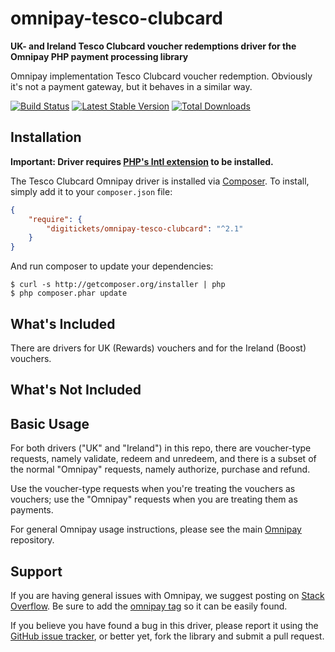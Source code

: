 # omnipay-tesco-clubcard

**UK- and Ireland Tesco Clubcard voucher redemptions driver for the Omnipay PHP payment processing library**

Omnipay implementation Tesco Clubcard voucher redemption. Obviously it's not a payment gateway, but it behaves in a similar way.

[![Build Status](https://travis-ci.org/pedanticantic/omnipay-tesco-clubcard.png?branch=master)](https://travis-ci.org/pedanticantic/omnipay-tesco-clubcard)
[![Latest Stable Version](https://poser.pugx.org/pedanticantic/omnipay-tesco-clubcard/version.png)](https://packagist.org/packages/omnipay/tesco-clubcard)
[![Total Downloads](https://poser.pugx.org/pedanticantic/omnipay-tesco-clubcard/d/total.png)](https://packagist.org/packages/pedanticantic/omnipay-tesco-clubcard)

## Installation

**Important: Driver requires [PHP's Intl extension](http://php.net/manual/en/book.intl.php) to be installed.**

The Tesco Clubcard Omnipay driver is installed via [Composer](http://getcomposer.org/). To install, simply add it
to your `composer.json` file:

```json
{
    "require": {
        "digitickets/omnipay-tesco-clubcard": "^2.1"
    }
}
```

And run composer to update your dependencies:

    $ curl -s http://getcomposer.org/installer | php
    $ php composer.phar update

## What's Included

There are drivers for UK (Rewards) vouchers and for the Ireland (Boost) vouchers.

## What's Not Included


## Basic Usage

For both drivers ("UK" and "Ireland") in this repo, there are voucher-type requests, namely validate, redeem and unredeem, and there is a subset of the normal "Omnipay" requests, namely authorize, purchase and refund.

Use the voucher-type requests when you're treating the vouchers as vouchers; use the "Omnipay" requests when you are treating them as payments.

For general Omnipay usage instructions, please see the main [Omnipay](https://github.com/omnipay/omnipay)
repository.

## Support

If you are having general issues with Omnipay, we suggest posting on
[Stack Overflow](http://stackoverflow.com/). Be sure to add the
[omnipay tag](http://stackoverflow.com/questions/tagged/omnipay) so it can be easily found.

If you believe you have found a bug in this driver, please report it using the [GitHub issue tracker](https://github.com/pedanticantic/omnipay-tesco-clubcard/issues),
or better yet, fork the library and submit a pull request.
